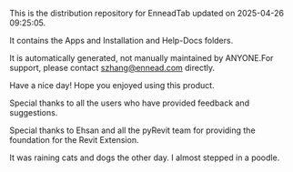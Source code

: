 This is the distribution repository for EnneadTab updated on 2025-04-26 09:25:05.

It contains the Apps and Installation and Help-Docs folders.

It is automatically generated, not manually maintained by ANYONE.For support, please contact szhang@ennead.com directly.

Have a nice day! Hope you enjoyed using this product.

Special thanks to all the users who have provided feedback and suggestions.

Special thanks to Ehsan and all the pyRevit team for providing the foundation for the Revit Extension.






It was raining cats and dogs the other day. I almost stepped in a poodle.
